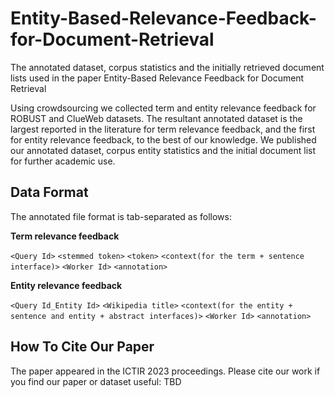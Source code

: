 # Entity-Based-Relevance-Feedback-for-Document-Retrieval
The annotated dataset, corpus statistics and the initially retrieved document lists used in the paper Entity-Based Relevance Feedback for Document Retrieval

Using crowdsourcing we collected term and entity relevance feedback for ROBUST and ClueWeb datasets. The resultant annotated dataset is the largest reported in the literature for term relevance feedback, and the first for entity relevance feedback, to the best of our knowledge. We published our annotated dataset, corpus entity statistics and the initial document list for further academic use.

## Data Format
The annotated file format is tab-separated as follows: 

<strong>Term relevance feedback</strong>

`<Query Id>`  `<stemmed token>` `<token>` `<context(for the term + sentence interface)>`  `<Worker Id>` `<annotation>`

<strong>Entity relevance feedback</strong>

`<Query Id_Entity Id>`  `<Wikipedia title>` `<context(for the entity + sentence and entity + abstract interfaces)>`  `<Worker Id>` `<annotation>`

## How To Cite Our Paper
The paper appeared in the ICTIR 2023 proceedings. Please cite our work if you find our paper or dataset useful:
TBD

